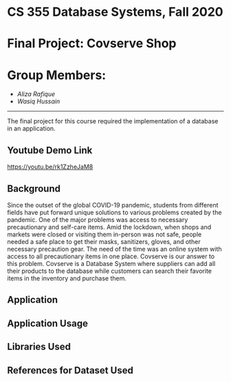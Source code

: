 # CS 355 Database Systems, Fall 2020
# Final Project: Covserve Shop
# Group Members:
- _Aliza Rafique_
- _Wasiq Hussain_
-------

The final project for this course required the implementation of a database in an application.

## Youtube Demo Link

https://youtu.be/rk1ZzheJaM8

## Background

Since the outset of the global COVID-19 pandemic, students from different fields have put forward unique solutions to various problems created by the pandemic. One of the major problems was access to necessary precautionary and self-care items. Amid the lockdown, when shops and markets were closed or visiting them in-person was not safe, people needed a safe place to get their masks, sanitizers, gloves, and other necessary precaution gear. The need of the time was an online system with access to all precautionary items in one place. Covserve is our answer to this problem. Covserve is a Database System where suppliers can add all their products to the database while customers can search their favorite items in the inventory and purchase them.

## Application

## Application Usage


## Libraries Used

## References for Dataset Used

